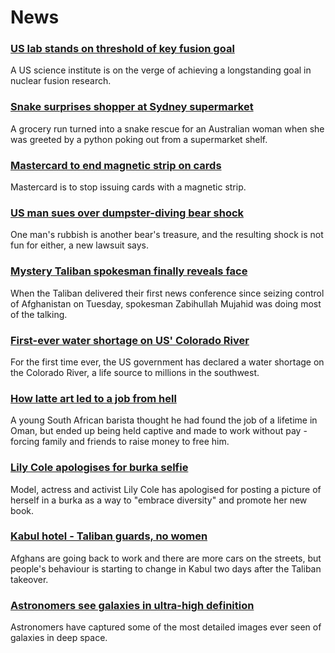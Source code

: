 # News
### [US lab stands on threshold of key fusion goal](https://www.bbc.com/news/science-environment-58252784)
A US science institute is on the verge of achieving a longstanding goal in nuclear fusion research.
### [Snake surprises shopper at Sydney supermarket](https://www.bbc.com/news/world-australia-58253378)
A grocery run turned into a snake rescue for an Australian woman when she was greeted by a python poking out from a supermarket shelf.
### [Mastercard to end magnetic strip on cards](https://www.bbc.com/news/technology-58206591)
Mastercard is to stop issuing cards with a magnetic strip.
### [US man sues over dumpster-diving bear shock](https://www.bbc.com/news/world-us-canada-58250366)
One man's rubbish is another bear's treasure, and the resulting shock is not fun for either, a new lawsuit says.
### [Mystery Taliban spokesman finally reveals face](https://www.bbc.com/news/world-asia-58250607)
When the Taliban delivered their first news conference since seizing control of Afghanistan on Tuesday, spokesman Zabihullah Mujahid was doing most of the talking. 
### [First-ever water shortage on US' Colorado River](https://www.bbc.com/news/world-us-canada-58248634)
For the first time ever, the US government has declared a water shortage on the Colorado River, a life source to millions in the southwest.
### [How latte art led to a job from hell](https://www.bbc.com/news/world-africa-57990393)
A young South African barista thought he had found the job of a lifetime in Oman, but ended up being held captive and made to work without pay - forcing family and friends to raise money to free him.
### [Lily Cole apologises for burka selfie](https://www.bbc.com/news/entertainment-arts-58245304)
Model, actress and activist Lily Cole has apologised for posting a picture of herself in a burka as a way to "embrace diversity" and promote her new book.
### [Kabul hotel - Taliban guards, no women](https://www.bbc.com/news/world-asia-58243134)
Afghans are going back to work and there are more cars on the streets, but people's behaviour is starting to change in Kabul two days after the Taliban takeover. 
### [Astronomers see galaxies in ultra-high definition](https://www.bbc.com/news/science-environment-57998940)
Astronomers have captured some of the most detailed images ever seen of galaxies in deep space.
